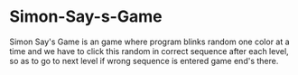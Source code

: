 # Simon-Say-s-Game
Simon Say's Game is an game where program blinks random one color at a time and we have to click this random in correct sequence after each level, so as to go to next level if wrong sequence is entered game end's there.
